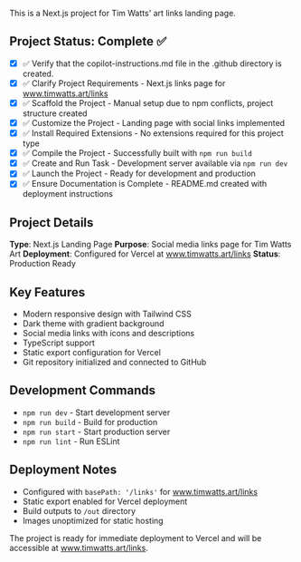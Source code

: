 This is a Next.js project for Tim Watts' art links landing page.

## Project Status: Complete ✅

- [x] ✅ Verify that the copilot-instructions.md file in the .github directory is created.
- [x] ✅ Clarify Project Requirements - Next.js links page for www.timwatts.art/links
- [x] ✅ Scaffold the Project - Manual setup due to npm conflicts, project structure created
- [x] ✅ Customize the Project - Landing page with social links implemented
- [x] ✅ Install Required Extensions - No extensions required for this project type
- [x] ✅ Compile the Project - Successfully built with `npm run build`
- [x] ✅ Create and Run Task - Development server available via `npm run dev`
- [x] ✅ Launch the Project - Ready for development and production
- [x] ✅ Ensure Documentation is Complete - README.md created with deployment instructions

## Project Details

**Type**: Next.js Landing Page
**Purpose**: Social media links page for Tim Watts Art
**Deployment**: Configured for Vercel at www.timwatts.art/links
**Status**: Production Ready

## Key Features
- Modern responsive design with Tailwind CSS
- Dark theme with gradient background  
- Social media links with icons and descriptions
- TypeScript support
- Static export configuration for Vercel
- Git repository initialized and connected to GitHub

## Development Commands
- `npm run dev` - Start development server
- `npm run build` - Build for production
- `npm run start` - Start production server
- `npm run lint` - Run ESLint

## Deployment Notes
- Configured with `basePath: '/links'` for www.timwatts.art/links
- Static export enabled for Vercel deployment
- Build outputs to `/out` directory
- Images unoptimized for static hosting

The project is ready for immediate deployment to Vercel and will be accessible at www.timwatts.art/links.
